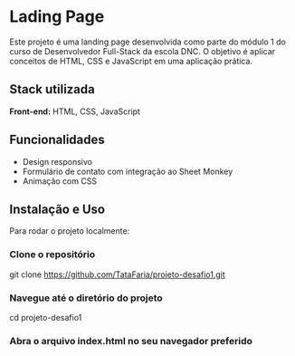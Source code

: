 # Lading Page 

Este projeto é uma landing page desenvolvida como parte do módulo 1 do curso de Desenvolvedor Full-Stack da escola DNC. O objetivo é aplicar conceitos de HTML, CSS e JavaScript em uma aplicação prática.


## Stack utilizada

**Front-end:** HTML, CSS, JavaScript




## Funcionalidades

- Design responsivo
- Formulário de contato com integração ao Sheet Monkey
- Animação com CSS


## Instalação e Uso

Para rodar o projeto localmente:

### Clone o repositório
git clone https://github.com/TataFaria/projeto-desafio1.git

###  Navegue até o diretório do projeto
cd projeto-desafio1

###  Abra o arquivo index.html no seu navegador preferido
